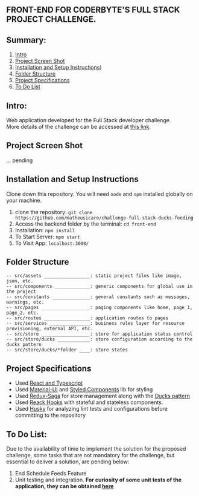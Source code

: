 ## FRONT-END FOR CODERBYTE'S FULL STACK PROJECT CHALLENGE.

## Summary:

1. [Intro](#intro)
2. [Project Screen Shot](#project-screen-shot)
3. [Installation and Setup Instructions](#installation-and-setup-instructions))
4. [Folder Structure](#folder-structure)
5. [Project Specifications](#project-specifications)
6. [To Do List](#to-do-list)


## Intro:

Web application developed for the Full Stack developer challenge. <br>
More details of the challenge can be accessed at [this link](https://github.com/matheusicaro/challenge-full-stack-ducks-feeding#challenge).


## Project Screen Shot

... pending


## Installation and Setup Instructions

Clone down this repository. You will need `node` and `npm` installed globally on your machine.  

1. clone the repository: `git clone https://github.com/matheusicaro/challenge-full-stack-ducks-feeding`
2. Access the backend folder by the terminal: `cd front-end`
3. Installation: `npm install`  
4. To Start Server: `npm start`  
5. To Visit App: `localhost:3000/`  


## Folder Structure

```
-- src/assets _________________: static project files like image, json, etc.
-- src/components _____________: generic components for global use in the project
-- src/constants ______________: general constants such as messages, warnings, etc.
-- src/pages __________________: paging components like home, page_1, page_2, etc.
-- src/routes _________________: application routes to pages
-- src/services _______________: business rules layer for resource provisioning, external API, etc.
-- src/store __________________: store for application status control
-- src/store/ducks ____________: store configuration according to the ducks pattern
-- src/store/ducks/*folder ____: store states
```  

## Project Specifications

- Used [React and Typescript](https://www.typescriptlang.org/pt/docs/handbook/react.html)
- Used [Material-UI](https://material-ui.com/) and [Styled Components](https://styled-components.com/) lib for styling 
- Used [Redux-Saga](https://redux-saga.js.org/) for store management along with the [Ducks pattern](https://github.com/erikras/ducks-modular-redux)
- Used [Reack Hooks](https://reactjs.org/docs/hooks-intro.html) with stateful and stateless components.
- Used [Husky](https://typicode.github.io/husky/#/) for analyzing lint tests and configurations before committing to the repository


## To Do List:  

Due to the availability of time to implement the solution for the proposed challenge, some tasks that are not mandatory for the challenge, but essential to deliver a solution, are pending below:

1. End Schedule Feeds Feature
2. Unit testing and integration. **For curiosity of some unit tests of the application, they can be obtained [here](https://github.com/matheusicaro/challenge-full-stack-ducks-feeding/tree/master/back-end#to-do-list)**